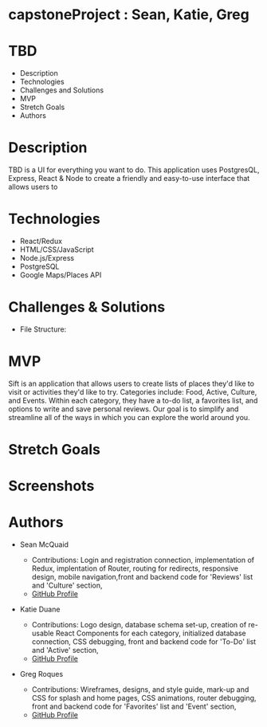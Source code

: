 # capstoneProject : Sean, Katie, Greg

# TBD

* Description
* Technologies
* Challenges and Solutions
* MVP
* Stretch Goals
* Authors

# Description
TBD is a UI for everything you want to do. This application uses PostgresQL, Express, React & Node to create a friendly and easy-to-use interface that allows users to 


# Technologies
- React/Redux
- HTML/CSS/JavaScript
- Node.js/Express
- PostgreSQL
- Google Maps/Places API


# Challenges & Solutions
- File Structure:
 

# MVP
Sift is an application that allows users to create lists of places they'd like to visit or activities they'd like to try. Categories include: Food, Active, Culture, and Events. Within each category, they have a to-do list, a favorites list, and options to write and save personal reviews. Our goal is to simplify and streamline all of the ways in which you can explore the world around you.


# Stretch Goals


# Screenshots


# Authors
- Sean McQuaid
  - Contributions: Login and registration connection, implementation of Redux, implentation of Router, routing for redirects, responsive design, mobile navigation,front and backend code for 'Reviews' list and 'Culture' section,
  - [GitHub Profile](https://github.com/seanmcquaid)

- Katie Duane
  - Contributions: Logo design, database schema set-up, creation of re-usable React Components for each category, initialized database connection, CSS debugging, front and backend code for 'To-Do' list and 'Active' section,
  - [GitHub Profile](https://github.com/katiejduane)
  
- Greg Roques
  - Contributions: Wireframes, designs, and style guide, mark-up and CSS for splash and home pages, CSS animations, router debugging, front and backend code for 'Favorites' list and 'Event' section,
  - [GitHub Profile](https://github.com/gregroques)

  
